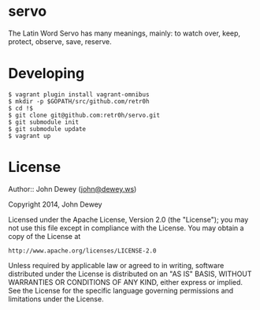 servo
=====

The Latin Word Servo has many meanings, mainly: to watch over, keep, protect, observe, save, reserve.

Developing
==========

    $ vagrant plugin install vagrant-omnibus
    $ mkdir -p $GOPATH/src/github.com/retr0h
    $ cd !$
    $ git clone git@github.com:retr0h/servo.git
    $ git submodule init
    $ git submodule update
    $ vagrant up

License
=======

Author:: John Dewey (<john@dewey.ws>)

Copyright 2014, John Dewey

Licensed under the Apache License, Version 2.0 (the "License");
you may not use this file except in compliance with the License.
You may obtain a copy of the License at

    http://www.apache.org/licenses/LICENSE-2.0

Unless required by applicable law or agreed to in writing, software
distributed under the License is distributed on an "AS IS" BASIS,
WITHOUT WARRANTIES OR CONDITIONS OF ANY KIND, either express or implied.
See the License for the specific language governing permissions and
limitations under the License.
